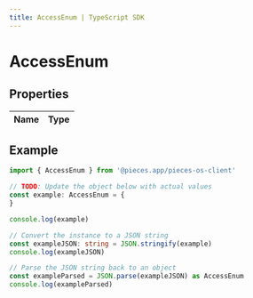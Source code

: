 ```yaml
---
title: AccessEnum | TypeScript SDK
---
```



# AccessEnum


## Properties

Name | Type
------------ | -------------

## Example

```typescript
import { AccessEnum } from '@pieces.app/pieces-os-client'

// TODO: Update the object below with actual values
const example: AccessEnum = {
}

console.log(example)

// Convert the instance to a JSON string
const exampleJSON: string = JSON.stringify(example)
console.log(exampleJSON)

// Parse the JSON string back to an object
const exampleParsed = JSON.parse(exampleJSON) as AccessEnum
console.log(exampleParsed)
```


